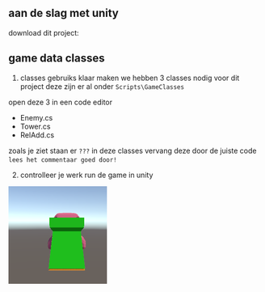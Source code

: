 ## aan de slag met unity


download dit project:


## game data classes

1) classes gebruiks klaar maken
we hebben 3 classes nodig voor dit project
deze zijn er al onder `Scripts\GameClasses`

open deze 3 in een code editor
- Enemy.cs
- Tower.cs
- RelAdd.cs

zoals je ziet staan er `???` in deze classes vervang deze door de juiste code
`lees het commentaar goed door!`


2) controlleer je werk run de game in unity

![step1result.PNG](img/step1result.PNG)